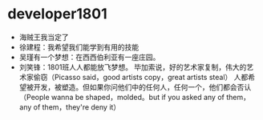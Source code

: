 # developer1801

- 海贼王我当定了
- 徐建程：我希望我们能学到有用的技能
- 吴瑾有一个梦想：在西西伯利亚有一座庄园。
- 刘笑锋：1801班人人都能放飞梦想。
毕加索说，好的艺术家复制，伟大的艺术家偷窃（Picasso said，good artists copy，great artists steal）
人都希望被开发，被塑造。但如果你问他们中的任何人，任何一个，他们都会否认（People wanna be shaped，molded。but if you asked any of them，any of them，they're deny it）
